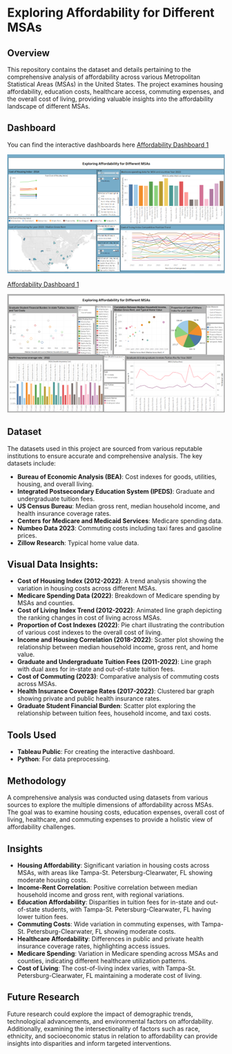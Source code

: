 # Exploring Affordability for Different MSAs

## Overview

This repository contains the dataset and details pertaining to the comprehensive analysis of affordability across various Metropolitan Statistical Areas (MSAs) in the United States. The project examines housing affordability, education costs, healthcare access, commuting expenses, and the overall cost of living, providing valuable insights into the affordability landscape of different MSAs.

## Dashboard

You can find the interactive dashboards here 
[Affordability Dashboard 1](https://public.tableau.com/views/ExploringAffordabilityfordifferentMSAs1/Dashboard1?:language=en-US&:sid=&:display_count=n&:origin=viz_share_link)

<img src="Affordability1.png">

[Affordability Dashboard 1](https://public.tableau.com/views/ExploringAffordabilityfordifferentMSAs2/Dashboard2?:language=en-US&:sid=&:display_count=n&:origin=viz_share_link)

<img src="Affordability2.png">

## Dataset

The datasets used in this project are sourced from various reputable institutions to ensure accurate and comprehensive analysis. The key datasets include:

- **Bureau of Economic Analysis (BEA)**: Cost indexes for goods, utilities, housing, and overall living.
- **Integrated Postsecondary Education System (IPEDS)**: Graduate and undergraduate tuition fees.
- **US Census Bureau**: Median gross rent, median household income, and health insurance coverage rates.
- **Centers for Medicare and Medicaid Services**: Medicare spending data.
- **Numbeo Data 2023**: Commuting costs including taxi fares and gasoline prices.
- **Zillow Research**: Typical home value data.


## Visual Data Insights:

- **Cost of Housing Index (2012-2022)**: A trend analysis showing the variation in housing costs across different MSAs.
- **Medicare Spending Data (2022)**: Breakdown of Medicare spending by MSAs and counties.
- **Cost of Living Index Trend (2012-2022)**: Animated line graph depicting the ranking changes in cost of living across MSAs.
- **Proportion of Cost Indexes (2022)**: Pie chart illustrating the contribution of various cost indexes to the overall cost of living.
- **Income and Housing Correlation (2018-2022)**: Scatter plot showing the relationship between median household income, gross rent, and home value.
- **Graduate and Undergraduate Tuition Fees (2011-2022)**: Line graph with dual axes for in-state and out-of-state tuition fees.
- **Cost of Commuting (2023)**: Comparative analysis of commuting costs across MSAs.
- **Health Insurance Coverage Rates (2017-2022)**: Clustered bar graph showing private and public health insurance rates.
- **Graduate Student Financial Burden**: Scatter plot exploring the relationship between tuition fees, household income, and taxi costs.

## Tools Used

- **Tableau Public**: For creating the interactive dashboard.
- **Python**: For data preprocessing.


## Methodology

A comprehensive analysis was conducted using datasets from various sources to explore the multiple dimensions of affordability across MSAs. The goal was to examine housing costs, education expenses, overall cost of living, healthcare, and commuting expenses to provide a holistic view of affordability challenges.


## Insights
- **Housing Affordability**: Significant variation in housing costs across MSAs, with areas like Tampa-St. Petersburg-Clearwater, FL showing moderate housing costs.
- **Income-Rent Correlation**: Positive correlation between median household income and gross rent, with regional variations.
- **Education Affordability**: Disparities in tuition fees for in-state and out-of-state students, with Tampa-St. Petersburg-Clearwater, FL having lower tuition fees.
- **Commuting Costs**: Wide variation in commuting expenses, with Tampa-St. Petersburg-Clearwater, FL showing moderate costs.
- **Healthcare Affordability**: Differences in public and private health insurance coverage rates, highlighting access issues.
- **Medicare Spending**: Variation in Medicare spending across MSAs and counties, indicating different healthcare utilization patterns.
- **Cost of Living**: The cost-of-living index varies, with Tampa-St. Petersburg-Clearwater, FL maintaining a moderate cost of living.

## Future Research
Future research could explore the impact of demographic trends, technological advancements, and environmental factors on affordability. Additionally, examining the intersectionality of factors such as race, ethnicity, and socioeconomic status in relation to affordability can provide insights into disparities and inform targeted interventions.



